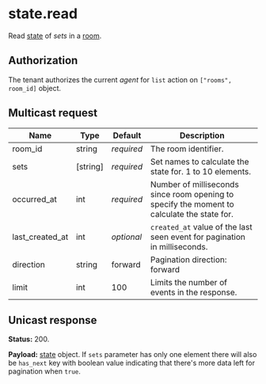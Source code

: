# state.read

Read [state](../state.md#state) of _sets_ in a [room](../room.md#room).

## Authorization

The tenant authorizes the current _agent_ for `list` action on `["rooms", room_id]` object.

## Multicast request

Name            | Type     | Default    | Description
--------------- | -------- | ---------- | -------------------------------------------------------
room_id         | string   | _required_ | The room identifier.
sets            | [string] | _required_ | Set names to calculate the state for. 1 to 10 elements.
occurred_at     | int      | _required_ | Number of milliseconds since room opening to specify the moment to calculate the state for.
last_created_at | int      | _optional_ | `created_at` value of the last seen event for pagination in milliseconds.
direction       | string   |    forward | Pagination direction: forward | backward.
limit           | int      |        100 | Limits the number of events in the response.

## Unicast response

**Status:** 200.

**Payload:** [state](../state.md#state) object. If `sets` parameter has only one element there will
also be `has_next` key with boolean value indicating that there's more data left for pagination
when `true`.
